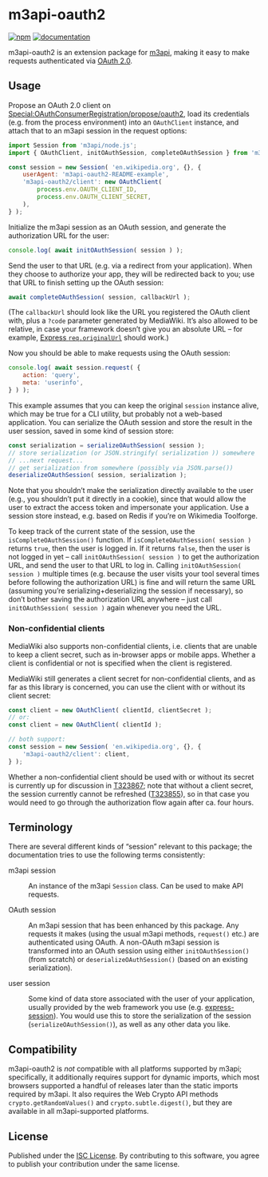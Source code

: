 # m3api-oauth2
[![npm](https://img.shields.io/npm/v/m3api-oauth2.svg)](https://www.npmjs.com/package/m3api-oauth2)
[![documentation](https://img.shields.io/badge/documentation-informational)](https://lucaswerkmeister.github.io/m3api-oauth2/)

m3api-oauth2 is an extension package for [m3api][],
making it easy to make requests authenticated via [OAuth 2.0][OAuth].

## Usage

Propose an OAuth 2.0 client on [Special:OAuthConsumerRegistration/propose/oauth2][],
load its credentials (e.g. from the process environment) into an `OAuthClient` instance,
and attach that to an m3api session in the request options:

```js
import Session from 'm3api/node.js';
import { OAuthClient, initOAuthSession, completeOAuthSession } from 'm3api-oauth2';

const session = new Session( 'en.wikipedia.org', {}, {
	userAgent: 'm3api-oauth2-README-example',
	'm3api-oauth2/client': new OAuthClient(
		process.env.OAUTH_CLIENT_ID,
		process.env.OAUTH_CLIENT_SECRET,
	),
} );
```

Initialize the m3api session as an OAuth session,
and generate the authorization URL for the user:

```js
console.log( await initOAuthSession( session ) );
```

Send the user to that URL (e.g. via a redirect from your application).
When they choose to authorize your app, they will be redirected back to you;
use that URL to finish setting up the OAuth session:

```js
await completeOAuthSession( session, callbackUrl );
```

(The `callbackUrl` should look like the URL you registered the OAuth client with,
plus a `?code` parameter generated by MediaWiki.
It’s also allowed to be relative,
in case your framework doesn’t give you an absolute URL –
for example, [Express `req.originalUrl`][req.originalUrl] should work.)

Now you should be able to make requests using the OAuth session:

```js
console.log( await session.request( {
	action: 'query',
	meta: 'userinfo',
} ) );
```

This example assumes that you can keep the original `session` instance alive,
which may be true for a CLI utility, but probably not a web-based application.
You can serialize the OAuth session and store the result in the user session,
saved in some kind of session store:

```js
const serialization = serializeOAuthSession( session );
// store serialization (or JSON.stringify( serialization )) somewhere
// ...next request...
// get serialization from somewhere (possibly via JSON.parse())
deserializeOAuthSession( session, serialization );
```

Note that you shouldn’t make the serialization directly available to the user
(e.g., you shouldn’t put it directly in a cookie),
since that would allow the user to extract the access token and impersonate your application.
Use a session store instead, e.g. based on Redis if you’re on Wikimedia Toolforge.

To keep track of the current state of the session,
use the `isCompleteOAuthSession()` function.
If `isCompleteOAuthSession( session )` returns `true`, then the user is logged in.
If it returns `false`, then the user is not logged in yet –
call `initOAuthSession( session )` to get the authorization URL,
and send the user to that URL to log in.
Calling `initOAuthSession( session )` multiple times
(e.g. because the user visits your tool several times before following the authorization URL)
is fine and will return the same URL
(assuming you’re serializing+deserializing the session if necessary),
so don’t bother saving the authorization URL anywhere –
just call `initOAuthSession( session )` again whenever you need the URL.

### Non-confidential clients

MediaWiki also supports non-confidential clients,
i.e. clients that are unable to keep a client secret,
such as in-browser apps or mobile apps.
Whether a client is confidential or not is specified when the client is registered.

MediaWiki still generates a client secret for non-confidential clients,
and as far as this library is concerned,
you can use the client with or without its client secret:

```js
const client = new OAuthClient( clientId, clientSecret );
// or:
const client = new OAuthClient( clientId );

// both support:
const session = new Session( 'en.wikipedia.org', {}, {
	'm3api-oauth2/client': client,
} );
```

Whether a non-confidential client should be used with or without its secret
is currently up for discussion in [T323867][];
note that without a client secret,
the session currently cannot be refreshed ([T323855][]),
so in that case you would need to go through the authorization flow again after ca. four hours.

## Terminology

There are several different kinds of “session” relevant to this package;
the documentation tries to use the following terms consistently:

<dl>
<dt>m3api session</dt>
<dd>

An instance of the m3api `Session` class.
Can be used to make API requests.

</dd>
<dt>OAuth session</dt>
<dd>

An m3api session that has been enhanced by this package.
Any requests it makes (using the usual m3api methods, `request()` etc.)
are authenticated using OAuth.
A non-OAuth m3api session is transformed into an OAuth session
using either `initOAuthSession()` (from scratch)
or `deserializeOAuthSession()` (based on an existing serialization).

</dd>
<dt>user session</dt>
<dd>

Some kind of data store associated with the user of your application,
usually provided by the web framework you use (e.g. [express-session][]).
You would use this to store the serialization of the session (`serializeOAuthSession()`),
as well as any other data you like.

</dd>
</dl>

## Compatibility

m3api-oauth2 is *not* compatible with all platforms supported by m3api;
specifically, it additionally requires support for dynamic imports,
which most browsers supported a handful of releases later than the static imports required by m3api.
It also requires the Web Crypto API methods `crypto.getRandomValues()` and `crypto.subtle.digest()`,
but they are available in all m3api-supported platforms.

## License

Published under the [ISC License][].
By contributing to this software,
you agree to publish your contribution under the same license.

[m3api]: https://www.npmjs.com/package/m3api
[Special:OAuthConsumerRegistration/propose/oauth2]: https://meta.wikimedia.org/wiki/Special:OAuthConsumerRegistration/propose/oauth2
[OAuth]: https://www.mediawiki.org/wiki/Special:MyLanguage/Help:OAuth
[T323867]: https://phabricator.wikimedia.org/T323867
[T323855]: https://phabricator.wikimedia.org/T323855
[req.originalUrl]: https://expressjs.com/en/api.html#req.originalUrl
[express-session]: https://expressjs.com/en/resources/middleware/session.html
[ISC License]: https://spdx.org/licenses/ISC.html
